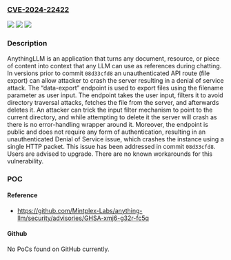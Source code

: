 ### [CVE-2024-22422](https://cve.mitre.org/cgi-bin/cvename.cgi?name=CVE-2024-22422)
![](https://img.shields.io/static/v1?label=Product&message=anything-llm&color=blue)
![](https://img.shields.io/static/v1?label=Version&message=%3D%20%3C%2008d33cfd8%20&color=brighgreen)
![](https://img.shields.io/static/v1?label=Vulnerability&message=CWE-754%3A%20Improper%20Check%20for%20Unusual%20or%20Exceptional%20Conditions&color=brighgreen)

### Description

AnythingLLM is an application that turns any document, resource, or piece of content into context that any LLM can use as references during chatting. In versions prior to commit `08d33cfd8` an unauthenticated API route (file export) can allow attacker to crash the server resulting in a denial of service attack. The “data-export” endpoint is used to export files using the filename parameter as user input. The endpoint takes the user input, filters it to avoid directory traversal attacks, fetches the file from the server, and afterwards deletes it. An attacker can trick the input filter mechanism to point to the current directory, and while attempting to delete it the server will crash as there is no error-handling wrapper around it. Moreover, the endpoint is public and does not require any form of authentication, resulting in an unauthenticated Denial of Service issue, which crashes the instance using a single HTTP packet. This issue has been addressed in commit `08d33cfd8`. Users are advised to upgrade. There are no known workarounds for this vulnerability.

### POC

#### Reference
- https://github.com/Mintplex-Labs/anything-llm/security/advisories/GHSA-xmj6-g32r-fc5q

#### Github
No PoCs found on GitHub currently.

